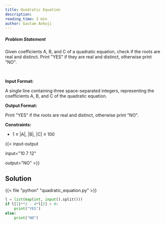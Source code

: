 ```yaml
---
title: Quadratic Equation
description:
reading_time: 2 min
author: Gautam Ankoji
---
```


##### Problem Statement

Given coefficients A, B, and C of a quadratic equation, check if the roots are real and distinct. Print "YES" if they are real and distinct, otherwise print "NO".

</br>

**Input Format:**

A single line containing three space-separated integers, representing the coefficients A, B, and C of the quadratic equation.

**Output Format:**

Print "YES" if the roots are real and distinct, otherwise print "NO".

**Constraints:**

* 1 ≤ |A|, |B|, |C| ≤ 100

{{< input-output

input="10 7 12"

output="NO" >}}

## Solution

<!-- **Approach:** -->

{{< file "python" "quadratic_equation.py" >}}

```py
l = list(map(int, input().split()))
if l[1]**2 - 4*l[2] > 0:
    print("YES")
else:
    print("NO")
```
